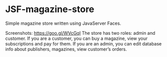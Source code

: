 # JSF-magazine-store
Simple magazine store written using JavaServer Faces.

Screenshots: https://goo.gl/WVcGqI
The store has two roles: admin and customer. If you are a customer,
you can buy a magazine, view your subscriptions and pay for them. If you
are an admin, you can edit database info about publishers, magazines,
view customer’s orders.

